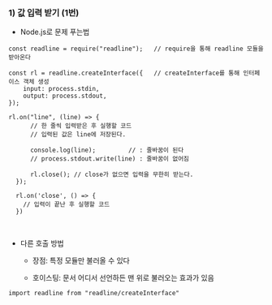 ### 1) 값 입력 받기 (1번)
* Node.js로 문제 푸는법   

```
const readline = require("readline");   // require을 통해 readline 모듈을 받아온다

const rl = readline.createInterface({   // createInterface를 통해 인터페이스 객체 생성
    input: process.stdin,
    output: process.stdout,
});

rl.on("line", (line) => { 
      // 한 줄씩 입력받은 후 실행할 코드
      // 입력된 값은 line에 저장된다.

      console.log(line);         // : 줄바꿈이 된다
      // process.stdout.write(line) : 줄바꿈이 없어짐

      rl.close(); // close가 없으면 입력을 무한히 받는다.
  });
  
  rl.on('close', () => {
    // 입력이 끝난 후 실행할 코드
  })
```
<br>

* 다른 호출 방법

   * 장점: 특정 모듈만 불러올 수 있다   

   * 호이스팅: 문서 어디서 선언하든 맨 위로 불러오는 효과가 있음   

```
import readline from "readline/createInterface"
```
